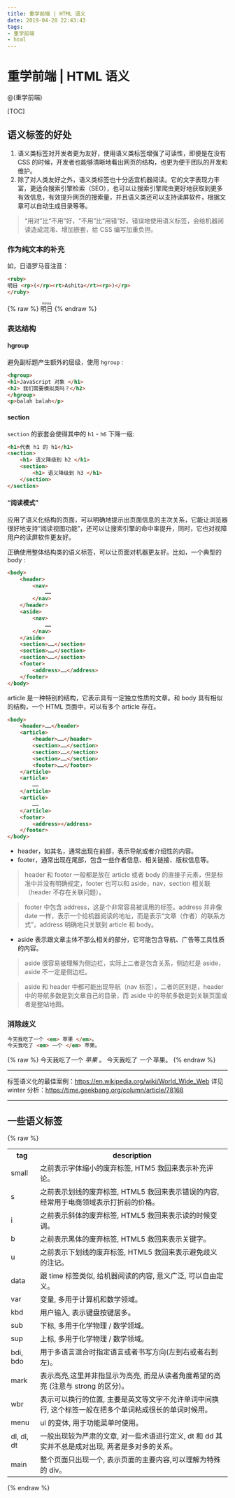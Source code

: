 ```yaml
---
title: 重学前端 | HTML 语义
date: 2019-04-28 22:43:43
tags: 
- 重学前端
- html
---
```


# 重学前端 | HTML 语义

@(重学前端)

[TOC]

## 语义标签的好处

1. 语义类标签对开发者更为友好，使用语义类标签增强了可读性，即便是在没有 CSS 的时候，开发者也能够清晰地看出网页的结构，也更为便于团队的开发和维护。
2. 除了对人类友好之外，语义类标签也十分适宜机器阅读。它的文字表现力丰富，更适合搜索引擎检索（SEO），也可以让搜索引擎爬虫更好地获取到更多有效信息，有效提升网页的搜索量，并且语义类还可以支持读屏软件，根据文章可以自动生成目录等等。

> “用对”比“不用”好，“不用”比“用错”好。错误地使用语义标签，会给机器阅读造成混淆、增加嵌套，给 CSS 编写加重负担。

### 作为纯文本的补充

如，日语罗马音注音：
```html
<ruby>
明日 <rp>(</rp><rt>Ashita</rt><rp>)</rp>
</ruby>
```

{% raw %}
<ruby>
明日 <rp>(</rp><rt>Ashita</rt><rp>)</rp>
</ruby>
{% endraw %}

### 表达结构

####  hgroup

避免副标题产生额外的层级，使用 `hgroup` :
```html
<hgroup>
<h1>JavaScript 对象 </h1>
<h2> 我们需要模拟类吗？</h2>
</hgroup>
<p>balah balah</p>
```

#### section

`section` 的嵌套会使得其中的 `h1` - `h6` 下降一级:
```html
<h1>代表 h1 的 h1</h1>
<section>
    <h1> 语义降级到 h2 </h1>
    <section>
        <h1> 语义降级到 h3 </h1>
    </section>
</section>
```

#### “阅读模式”

应用了语义化结构的页面，可以明确地提示出页面信息的主次关系，它能让浏览器很好地支持“阅读视图功能”，还可以让搜索引擎的命中率提升，同时，它也对视障用户的读屏软件更友好。

正确使用整体结构类的语义标签，可以让页面对机器更友好。比如，一个典型的 body : 
```html
<body>
    <header>
        <nav>
            ……
        </nav>
    </header>
    <aside>
        <nav>
            ……
        </nav>
    </aside>
    <section>……</section>
    <section>……</section>
    <section>……</section>
    <footer>
        <address>……</address>
    </footer>
</body>
```

article 是一种特别的结构，它表示具有一定独立性质的文章。和 body 具有相似的结构，一个 HTML 页面中，可以有多个 article 存在。
```html
<body>
    <header>……</header>
    <article>
        <header>……</header>
        <section>……</section>
        <section>……</section>
        <section>……</section>
        <footer>……</footer>
    </article>
    <article>
        ……
    </article>
    <article>
        ……
    </article>
    <footer>
        <address></address>
    </footer>
</body>
```

- header，如其名，通常出现在前部，表示导航或者介绍性的内容。
- footer，通常出现在尾部，包含一些作者信息、相关链接、版权信息等。

> header 和 footer 一般都是放在 article 或者 body 的直接子元素，但是标准中并没有明确规定，footer 也可以和 aside，nav，section 相关联（header 不存在关联问题）。

> footer 中包含 address，这是个非常容易被误用的标签。address 并非像 date 一样，表示一个给机器阅读的地址，而是表示“文章（作者）的联系方式”，address 明确地只关联到 article 和 body。

- aside 表示跟文章主体不那么相关的部分，它可能包含导航、广告等工具性质的内容。

> aside 很容易被理解为侧边栏，实际上二者是包含关系，侧边栏是 aside，aside 不一定是侧边栏。

> aside 和 header 中都可能出现导航（nav 标签），二者的区别是，header 中的导航多数是到文章自己的目录，而 aside 中的导航多数是到关联页面或者是整站地图。


### 消除歧义

```html
今天我吃了一个 <em> 苹果 </em>。
今天我吃了 <em> 一个 </em> 苹果。
```

{% raw %}
今天我吃了一个 <em> 苹果 </em>。
今天我吃了 <em> 一个 </em> 苹果。
{% endraw %}

---

标签语义化的最佳案例：https://en.wikipedia.org/wiki/World_Wide_Web
详见 winter 分析：https://time.geekbang.org/column/article/78168

---

## 一些语义标签

{% raw %}
<table>
    <tr>
        <th>tag</th>
        <th>description</th>
    </tr>
    <tr>
        <td>small</td>
        <td>之前表示字体缩小的废弃标签, HTM5 救回来表示补充评论。</td>
    </tr>
    <tr>
        <td>s</td>
        <td>之前表示划线的废弃标签, HTML5 救回来表示错误的内容, 经常用于电商领域表示打折前的价格。</td>
    </tr>
    <tr>
        <td>i</td>
        <td>之前表示斜体的废弃标签, HTML5 救回来表示读的时候变调。</td>
    </tr>
    <tr>
        <td>b</td>
        <td>之前表示黑体的废弃标签, HTML5 救回来表示关键字。</td>
    </tr>
    <tr>
        <td>u</td>
        <td>之前表示下划线的废弃标签, HTML5 救回来表示避免歧义的注记。</td>
    </tr>
    <tr>
        <td>data</td>
        <td>跟 time 标签类似, 给机器阅读的内容, 意义广泛, 可以自由定义。</td>
    </tr>
    <tr>
        <td>var</td>
        <td>变量, 多用于计算机和数学领域。</td>
    </tr>
    <tr>
        <td>kbd</td>
        <td>用户输入, 表示键盘按键居多。</td>
    </tr>
    <tr>
        <td>sub</td>
        <td>下标, 多用于化学物理 / 数学领域。</td>
    </tr>
    <tr>
        <td>sup</td>
        <td>上标, 多用于化学物理 / 数学领域。</td>
    </tr>
    <tr>
        <td>bdi, bdo</td>
        <td>用于多语言混合时指定语言或者书写方向(左到右或者右到左)。</td>
    </tr>
    <tr>
        <td>mark</td>
        <td>表示高亮,这里并非指显示为高亮, 而是从读者角度希望的高亮 (注意与 strong 的区分)。</td>
    </tr>
    <tr>
        <td>wbr</td>
        <td>表示可以换行的位置, 主要是英文等文字不允许单词中间换行, 这个标签一般在把多个单词粘成很长的单词时候用。</td>
    </tr>
    <tr>
        <td>menu</td>
        <td>ul 的变体, 用于功能菜单时使用。</td>
    </tr>
    <tr>
        <td>dl, dl, dt</td>
        <td>一般出现较为严肃的文章, 对一些术语进行定义, dt 和 dd 其实并不总是成对出现, 两者是多对多的关系。<br></td>
    </tr>
    <tr>
        <td>main</td>
        <td>整个页面只出现一个, 表示页面的主要内容,可以理解为特殊的 div。</td>
    </tr>
</table>
{% endraw %}
